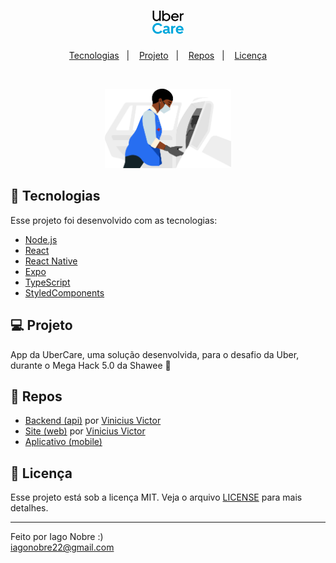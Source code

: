 <h1 align="center">
    <img alt="UberCare" title="UberCare" src="./src/assets/logo.svg" width="10%" />
</h1>

<p align="center">
  <a href="#-tecnologias">Tecnologias</a>&nbsp;&nbsp;&nbsp;|&nbsp;&nbsp;&nbsp;
  <a href="#-projeto">Projeto</a>&nbsp;&nbsp;&nbsp;|&nbsp;&nbsp;&nbsp;
  <a href="#-repos">Repos</a>&nbsp;&nbsp;&nbsp;|&nbsp;&nbsp;&nbsp;
  <a href="#memo-licença">Licença</a>
</p>

<br>

<p align="center">
  <img alt="UberCare" src="./src/assets/juliana.svg" width="40%">
</p>

## 🚀 Tecnologias

Esse projeto foi desenvolvido com as tecnologias:

- [Node.js](https://nodejs.org/en/)
- [React](https://reactjs.org)
- [React Native](https://facebook.github.io/react-native/)
- [Expo](https://expo.io/)
- [TypeScript](https://www.typescriptlang.org/)
- [StyledComponents](https://styled-components.com/)

## 💻 Projeto

App da UberCare, uma solução desenvolvida, para o desafio da Uber, durante o Mega Hack 5.0 da Shawee 🚀

## 📁 Repos

- [Backend (api)](https://github.com/martnght12/uber-care-api) por [Vinicius Victor](https://github.com/martnght12)
- [Site (web)](https://github.com/martnght12/uber-care) por [Vinicius Victor](https://github.com/martnght12)
- [Aplicativo (mobile)](https://github.com/IagoNobre/UberCare) 

## :memo: Licença

Esse projeto está sob a licença MIT. Veja o arquivo [LICENSE](LICENSE) para mais detalhes.

---

Feito por Iago Nobre :) </br>
iagonobre22@gmail.com
